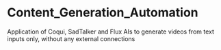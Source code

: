 # Content_Generation_Automation
Application of Coqui, SadTalker and Flux AIs to generate videos from text inputs only, without any external connections
